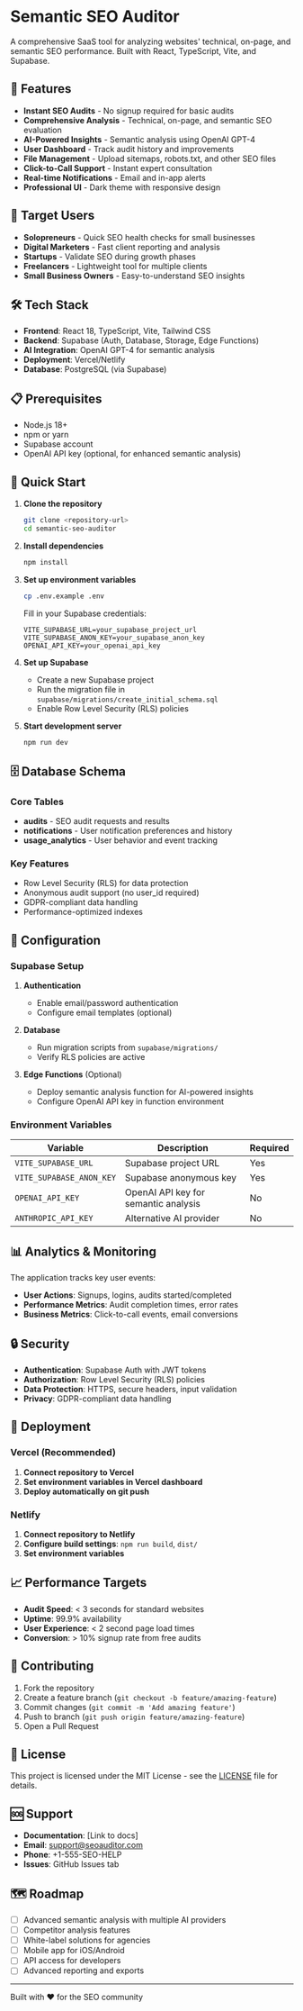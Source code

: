 # Semantic SEO Auditor

A comprehensive SaaS tool for analyzing websites' technical, on-page, and semantic SEO performance. Built with React, TypeScript, Vite, and Supabase.

## 🚀 Features

- **Instant SEO Audits** - No signup required for basic audits
- **Comprehensive Analysis** - Technical, on-page, and semantic SEO evaluation
- **AI-Powered Insights** - Semantic analysis using OpenAI GPT-4
- **User Dashboard** - Track audit history and improvements
- **File Management** - Upload sitemaps, robots.txt, and other SEO files
- **Click-to-Call Support** - Instant expert consultation
- **Real-time Notifications** - Email and in-app alerts
- **Professional UI** - Dark theme with responsive design

## 🎯 Target Users

- **Solopreneurs** - Quick SEO health checks for small businesses
- **Digital Marketers** - Fast client reporting and analysis
- **Startups** - Validate SEO during growth phases
- **Freelancers** - Lightweight tool for multiple clients
- **Small Business Owners** - Easy-to-understand SEO insights

## 🛠️ Tech Stack

- **Frontend**: React 18, TypeScript, Vite, Tailwind CSS
- **Backend**: Supabase (Auth, Database, Storage, Edge Functions)
- **AI Integration**: OpenAI GPT-4 for semantic analysis
- **Deployment**: Vercel/Netlify
- **Database**: PostgreSQL (via Supabase)

## 📋 Prerequisites

- Node.js 18+ 
- npm or yarn
- Supabase account
- OpenAI API key (optional, for enhanced semantic analysis)

## 🚀 Quick Start

1. **Clone the repository**
   ```bash
   git clone <repository-url>
   cd semantic-seo-auditor
   ```

2. **Install dependencies**
   ```bash
   npm install
   ```

3. **Set up environment variables**
   ```bash
   cp .env.example .env
   ```
   
   Fill in your Supabase credentials:
   ```env
   VITE_SUPABASE_URL=your_supabase_project_url
   VITE_SUPABASE_ANON_KEY=your_supabase_anon_key
   OPENAI_API_KEY=your_openai_api_key
   ```

4. **Set up Supabase**
   - Create a new Supabase project
   - Run the migration file in `supabase/migrations/create_initial_schema.sql`
   - Enable Row Level Security (RLS) policies

5. **Start development server**
   ```bash
   npm run dev
   ```

## 🗄️ Database Schema

### Core Tables

- **audits** - SEO audit requests and results
- **notifications** - User notification preferences and history  
- **usage_analytics** - User behavior and event tracking

### Key Features

- Row Level Security (RLS) for data protection
- Anonymous audit support (no user_id required)
- GDPR-compliant data handling
- Performance-optimized indexes

## 🔧 Configuration

### Supabase Setup

1. **Authentication**
   - Enable email/password authentication
   - Configure email templates (optional)

2. **Database**
   - Run migration scripts from `supabase/migrations/`
   - Verify RLS policies are active

3. **Edge Functions** (Optional)
   - Deploy semantic analysis function for AI-powered insights
   - Configure OpenAI API key in function environment

### Environment Variables

| Variable | Description | Required |
|----------|-------------|----------|
| `VITE_SUPABASE_URL` | Supabase project URL | Yes |
| `VITE_SUPABASE_ANON_KEY` | Supabase anonymous key | Yes |
| `OPENAI_API_KEY` | OpenAI API key for semantic analysis | No |
| `ANTHROPIC_API_KEY` | Alternative AI provider | No |

## 📊 Analytics & Monitoring

The application tracks key user events:

- **User Actions**: Signups, logins, audits started/completed
- **Performance Metrics**: Audit completion times, error rates
- **Business Metrics**: Click-to-call events, email conversions

## 🔒 Security

- **Authentication**: Supabase Auth with JWT tokens
- **Authorization**: Row Level Security (RLS) policies
- **Data Protection**: HTTPS, secure headers, input validation
- **Privacy**: GDPR-compliant data handling

## 🚀 Deployment

### Vercel (Recommended)

1. **Connect repository to Vercel**
2. **Set environment variables in Vercel dashboard**
3. **Deploy automatically on git push**

### Netlify

1. **Connect repository to Netlify**
2. **Configure build settings**: `npm run build`, `dist/`
3. **Set environment variables**

## 📈 Performance Targets

- **Audit Speed**: < 3 seconds for standard websites
- **Uptime**: 99.9% availability
- **User Experience**: < 2 second page load times
- **Conversion**: > 10% signup rate from free audits

## 🤝 Contributing

1. Fork the repository
2. Create a feature branch (`git checkout -b feature/amazing-feature`)
3. Commit changes (`git commit -m 'Add amazing feature'`)
4. Push to branch (`git push origin feature/amazing-feature`)
5. Open a Pull Request

## 📄 License

This project is licensed under the MIT License - see the [LICENSE](LICENSE) file for details.

## 🆘 Support

- **Documentation**: [Link to docs]
- **Email**: support@seoauditor.com
- **Phone**: +1-555-SEO-HELP
- **Issues**: GitHub Issues tab

## 🗺️ Roadmap

- [ ] Advanced semantic analysis with multiple AI providers
- [ ] Competitor analysis features
- [ ] White-label solutions for agencies
- [ ] Mobile app for iOS/Android
- [ ] API access for developers
- [ ] Advanced reporting and exports

---

Built with ❤️ for the SEO community